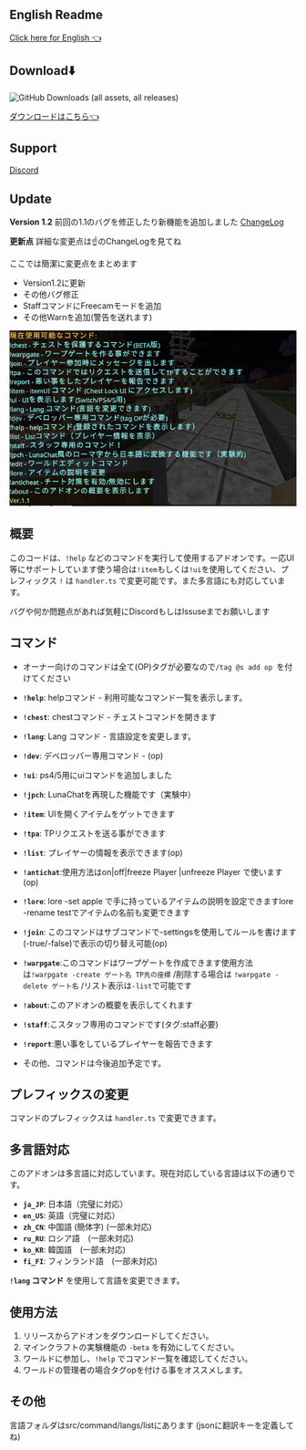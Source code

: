 
## English Readme

[Click here for English 👈](EN_README.md)

## Download⬇️
![GitHub Downloads (all assets, all releases)](https://img.shields.io/github/downloads/gamelist1990/ChestLockAddon/total?style=flat-square&logo=https%3A%2F%2Fgithub.com%2Fgamelist1990%2FChestLockAddon%2Fblob%2Fmain%2FAllAddon%2Fpack_icon.png%3Fraw%3Dtrue)

[ダウンロードはこちら👈](https://github.com/gamelist1990/ChestLockAddon/releases)


## Support

[Discord](https://discord.com/invite/GJyqBm7Pyd)

## Update

**Version 1.2**  前回の1.1のバグを修正したり新機能を追加しました
[ChangeLog](https://github.com/gamelist1990/ChestLockAddon/compare/1.1...1.2)

**更新点**
詳細な変更点は☝のChangeLogを見てね

ここでは簡潔に変更点をまとめます

- Version1.2に更新
- その他バグ修正
- StaffコマンドにFreecamモードを追加
- その他Warnを追加(警告を送れます)

![alt text](image/image.png)

## 概要

このコードは、`!help` などのコマンドを実行して使用するアドオンです。一応UI等にサポートしています使う場合は`!item`もしくは`!ui`を使用してください、プレフィックス `!` は `handler.ts` で変更可能です。また多言語にも対応しています。

バグや何か問題点があれば気軽にDiscordもしはIssuseまでお願いします

## コマンド

* オーナー向けのコマンドは全て(OP)タグが必要なので`/tag @s add op `を付けてください
* **`!help`**:  helpコマンド - 利用可能なコマンド一覧を表示します。
* **`!chest`**:  chestコマンド - チェストコマンドを開きます
* **`!lang`**:  Lang コマンド - 言語設定を変更します。
* **`!dev`**:  デベロッパー専用コマンド -  (op)
* **`!ui`**:  ps4/5用にuiコマンドを追加しました
* **`!jpch`**: LunaChatを再現した機能です（実験中）
* **`!item`**: UIを開くアイテムをゲットできます
* **`!tpa`**: TPリクエストを送る事ができます
* **`!list`**: プレイヤーの情報を表示できます(op)
* **`!antichat`**:使用方法はon|off|freeze Player |unfreeze Player で使います(op)
* **`!lore`**: lore -set apple で手に持っているアイテムの説明を設定できますlore -rename testでアイテムの名前も変更できます
* **`!join`**: このコマンドはサブコマンドで-settingsを使用してルールを書けます(-true/-false)で表示の切り替え可能(op)
* **`!warpgate`**:このコマンドはワープゲートを作成できます使用方法は`!warpgate -create ゲート名 TP先の座標` /削除する場合は `!warpgate -delete ゲート名` /リスト表示は`-list`で可能です
* **`!about`**:このアドオンの概要を表示してくれます
* **`!staff`**:こスタッフ専用のコマンドです(タグ:staff必要)
* **`!report`**:悪い事をしているプレイヤーを報告できます



* その他、コマンドは今後追加予定です。

## プレフィックスの変更

コマンドのプレフィックスは `handler.ts` で変更できます。

## 多言語対応

このアドオンは多言語に対応しています。現在対応している言語は以下の通りです。

* **`ja_JP`**: 日本語（完璧に対応）
* **`en_US`**: 英語（完璧に対応）
* **`zh_CN`**: 中国語 (簡体字) (一部未対応)
* **`ru_RU`**: ロシア語　(一部未対応)
* **`ko_KR`**: 韓国語　(一部未対応)
* **`fi_FI`**: フィンランド語　(一部未対応)

**`!lang` コマンド** を使用して言語を変更できます。

## 使用方法

1. リリースからアドオンをダウンロードしてください。
2. マインクラフトの実験機能の `-beta` を有効にしてください。
3. ワールドに参加し、`!help` でコマンド一覧を確認してください。
4. ワールドの管理者の場合タグopを付ける事をオススメします。

## その他

言語フォルダはsrc/command/langs/listにあります
(jsonに翻訳キーを定義してね)
